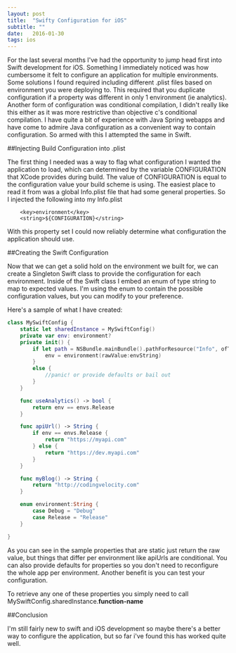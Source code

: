 ```yaml
---
layout: post
title:  "Swifty Configuration for iOS"
subtitle: ""
date:   2016-01-30
tags: ios
---
```


For the last several months I've had the opportunity to jump head first into Swift development for iOS.  Something I immediately noticed was how cumbersome it felt to configure an application for multiple environments.  Some solutions I found required including different .plist files based on environment you were deploying to.  This required that you duplicate configuration if a property was different in only 1 environment (ie analytics).  Another form of configuration was conditional compilation, I didn't really like this either as it was more restrictive than objective c's conditional compilation. I have quite a bit of experience with Java Spring webapps and have come to admire Java configuration as a convenient way to contain configuration.  So armed with this I attempted the same in Swift.

##Injecting Build Configuration into .plist

The first thing I needed was a way to flag what configuration I wanted the application to load, which can determined by the variable CONFIGURATION that XCode provides during build. The value of CONFIGURATION is equal to the configuration value your build scheme is using. The easiest place to read it from was a global Info.plist file that had some general properties. So I injected the following into my Info.plist

```
	<key>environment</key>
	<string>${CONFIGURATION}</string>
```
With this property set I could now reliably determine what configuration the application should use.

##Creating the Swift Configuration

Now that we can get a solid hold on the environment we built for, we can create a Singleton Swift class to provide the configuration for each environment. Inside of the Swift class I embed an enum of type string to map to expected values. I'm using the enum to contain the possible configuration values, but you can modify to your preference.

Here's a sample of what I have created:

```swift
class MySwiftConfig {
	static let sharedInstance = MySwiftConfig()
	private var env: environment?
    private init() {
        if let path = NSBundle.mainBundle().pathForResource("Info", ofType: "plist"), let dict = NSDictionary(contentsOfFile: path), let envString =   dict["environment"] as? String {
        	env = environment(rawValue:envString)
        }
        else {
        	//panic! or provide defaults or bail out
        }
    }

    func useAnalytics() -> bool {
    	return env == envs.Release
    }

    func apiUrl() -> String {
    	if env == envs.Release {
    		return "https://myapi.com"
    	} else {
    		return "https://dev.myapi.com"
    	}
    }

    func myBlog() -> String {
    	return "http://codingvelocity.com"
    }

    enum environment:String {
    	case Debug = "Debug"
    	case Release = "Release"
    }

}
```

As you can see in the sample properties that are static just return the raw value, but things that differ per environment like apiUrls are conditional. You can also provide defaults for properties so you don't need to reconfigure the whole app per environment. Another benefit is you can test your configuration.

To retrieve any one of these properties you simply need to call MySwiftConfig.sharedInstance.**function-name**

##Conclusion

I'm still fairly new to swift and iOS development so maybe there's a better way to configure the application, but so far i've found this has worked quite well.